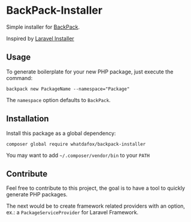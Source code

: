 # BackPack-Installer

Simple installer for [BackPack](https://github.com/WhatDaFox/BackPack).

Inspired by [Laravel Installer](https://github.com/laravel/installer)

## Usage

To generate boilerplate for your new PHP package, just execute the command:

```
backpack new PackageName --namespace="Package"
```

The `namespace` option defaults to `BackPack`.


## Installation

Install this package as a global dependency:

```
composer global require whatdafox/backpack-installer
```

You may want to add `~/.composer/vendor/bin` to your `PATH`

## Contribute

Feel free to contribute to this project, the goal is to have a tool to quickly generate PHP packages.

The next would be to create framework related providers with an option, ex.: a `PackageServiceProvider` for Laravel Framework.
